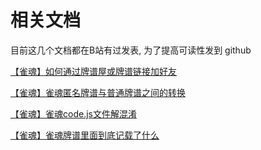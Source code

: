 # 相关文档

目前这几个文档都在B站有过发表, 为了提高可读性发到 github

[【雀魂】如何通过牌谱屋或牌谱链接加好友](https://www.bilibili.com/read/cv23616802)

[【雀魂】雀魂匿名牌谱与普通牌谱之间的转换](https://www.bilibili.com/read/cv36066023)

[【雀魂】雀魂code.js文件解混淆](https://www.bilibili.com/read/cv36277616)

[【雀魂】雀魂牌谱里面到底记载了什么](https://www.bilibili.com/read/cv36373732)


